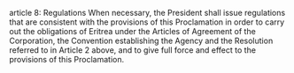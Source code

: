 article 8: Regulations
When necessary, the President shall issue regulations that are consistent with the provisions of this Proclamation in order to carry out the obligations of Eritrea under the Articles of Agreement of the Corporation, the Convention establishing the Agency and the Resolution referred to in Article 2 above, and to give full force and effect to the provisions of this Proclamation. 
<ul>
</ul>